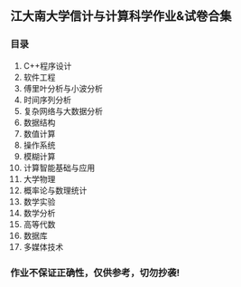 ## 江大南大学信计与计算科学作业&试卷合集
### 目录
1. C++程序设计
2. 软件工程
3. 傅里叶分析与小波分析
4. 时间序列分析
5. 复杂网络与大数据分析
6. 数据结构
7. 数值计算
8. 操作系统
9. 模糊计算
10. 计算智能基础与应用
11. 大学物理
12. 概率论与数理统计
13. 数学实验
14. 数学分析
15. 高等代数
16. 数据库
17. 多媒体技术
### 作业不保证正确性，仅供参考，切勿抄袭!
